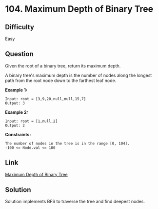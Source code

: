 # 104. Maximum Depth of Binary Tree

## Difficulty

Easy

## Question

Given the root of a binary tree, return its maximum depth.

A binary tree's maximum depth is the number of nodes along the longest path from the root node down to the farthest leaf node.

**Example 1:**

    Input: root = [3,9,20,null,null,15,7]
    Output: 3

**Example 2:**

    Input: root = [1,null,2]
    Output: 2

**Constraints:**

    The number of nodes in the tree is in the range [0, 104].
    -100 <= Node.val <= 100

## Link

[Maximum Depth of Binary Tree](https://leetcode.com/problems/maximum-depth-of-binary-tree/)

## Solution

Solution implements BFS to traverse the tree and find deepest nodes.
